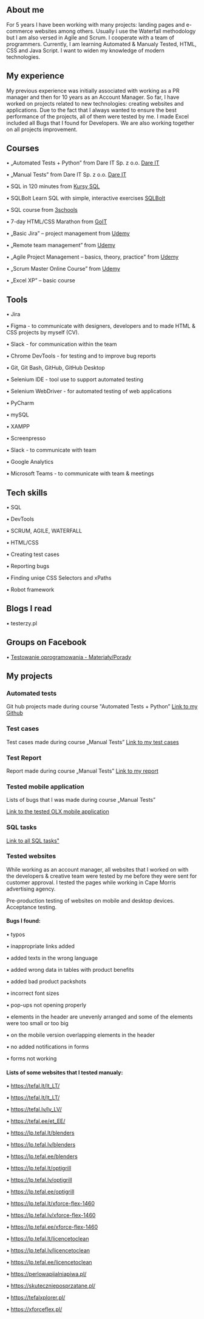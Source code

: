 ## About me 
For 5 years I have been working with many projects: landing pages and e-commerce websites among others. Usually I use the Waterfall methodology but I am also versed in Agile and Scrum. I cooperate with a team of programmers. Currently, I am learning Automated & Manualy Tested,  HTML, CSS and Java Script. I want to widen my knowledge of modern technologies. 


## My experience 

My previous experience was initially associated with working as a PR manager and then for 10 years as an Account Manager. So far, I have worked on projects related to new technologies: creating websites and applications. Due to the fact that I always wanted to ensure the best performance of the projects, all of them were tested by me. I made Excel included all Bugs that I found for Developers. We are also working together on all projects improvement. 


## Courses

• „Automated Tests + Python” from Dare IT Sp. z o.o. <a href= "https://www.dareit.io/challenges" target="_blank" >Dare IT</a>

• „Manual Tests” from Dare IT Sp. z o.o. <a href= "https://www.dareit.io/challenges" target="_blank" >Dare IT</a>

• SQL in 120 minutes from <a href= "https://www.kursysql.pl/">Kursy SQL</a>

• SQLBolt Learn SQL with simple, interactive exercises <a href= "https://sqlbolt.com/ ">SQLBolt</a>

• SQL course from <a href="https://www.w3schools.com/sql/">3schools</a>

• 7-day HTML/CSS Marathon from <a href="https://goit.global/pl/">GoIT</a>

• „Basic Jira” – project management from <a href="https://www.udemy.com/">Udemy</a>

• „Remote team management” from <a href="https://www.udemy.com/">Udemy</a>

• „Agile Project Management – basics, theory, practice" from <a href="https://www.udemy.com/">Udemy</a>

• „Scrum Master Online Course” from <a href="https://www.udemy.com/">Udemy</a>

• „Excel XP” – basic course



## Tools 


• Jira 

• Figma - to communicate with designers, developers and to made HTML & CSS projects by myself (CV). 

• Slack - for communication within the team

• Chrome DevTools - for testing and to improve bug reports

• Git, Git Bash, GitHub, GitHub Desktop

• Selenium IDE - tool use to support automated testing

• Selenium WebDriver - for automated testing of web applications

• PyCharm

• mySQL

• XAMPP 

• Screenpresso 

• Slack - to communicate with team

• Google Analytics

• Microsoft Teams - to communicate with team  & meetings



## Tech skills 

• SQL

• DevTools

• SCRUM, AGILE, WATERFALL 

• HTML/CSS

• Creating test cases

• Reporting bugs

• Finding uniqe CSS Selectors and xPaths

• Robot framework 


## Blogs I read


• testerzy.pl

## Groups on Facebook
• <a href= "https://www.facebook.com/groups/509489587391848/?hoisted_section_header_type=recently_seen&multi_permalinks=780138180326986">Testowanie oprogramowania - Materiały/Porady</a>


## My projects 

### Automated tests 
Git hub projects made during course "Automated Tests + Python” <a href = "https://github.com/LunaBraga/challenge_portfolio_Kasia">Link to my Github</a> 


### Test cases 
Test cases made during course „Manual Tests” <a href = "https://docs.google.com/spreadsheets/d/141-j92eZIxft7-ZMGKViFarHWHmiG-Q5JXQkbierDYA/edit?usp=share_lin">Link to my test cases</a>

### Test Report
Report made during course „Manual Tests” <a href = "https://docs.google.com/spreadsheets/d/1leycNxurzHtAx0QkXNr42vzx7iCNYKKM0ulLFgxTBqA/edit?usp=share_link">Link to my report</a>

### Tested mobile application
Lists of bugs that I was made during course „Manual Tests”

<a href ="https://docs.google.com/spreadsheets/d/1HEYhoLYkjE1Ri9lwSTTlIoKRh1VQrKGJn3fanKMVPzk/edit?usp=share_link" >Link to the tested OLX mobile application</a>

### SQL tasks 

<a href ="https://docs.google.com/document/d/1TnwUclmEahtQttLSnDhYsdX7TNekhkgfYkQ4NsRD6K8/edit?usp=share_link">Link to all SQL tasks"</a>


### Tested websites
While working as an account manager, all websites that I worked on with the developers & creative team were tested by me before they were sent for customer approval. I tested the pages while working in Cape Morris advertising agency.

Pre-production testing of websites on mobile and desktop devices. Acceptance testing.



#### Bugs I found:

• typos

• inappropriate links added

• added texts in the wrong language 

• added wrong data in tables with product benefits

• added bad product packshots

• incorrect font sizes

• pop-ups not opening properly

• elements in the header are unevenly arranged and some of the elements were too small or too big

• on the mobile version overlapping elements in the header

• no added notifications in forms

• forms not working




#### Lists of some websites that I tested manualy:

• https://tefal.lt/lt_LT/

• https://tefal.lt/lt_LT/

• https://tefal.lv/lv_LV/

• https://tefal.ee/et_EE/

• https://lp.tefal.lt/blenders

• https://lp.tefal.lv/blenders

• https://lp.tefal.ee/blenders

• https://lp.tefal.lt/optigrill

• https://lp.tefal.lv/optigrill

• https://lp.tefal.ee/optigrill

• https://lp.tefal.lt/xforce-flex-1460

• https://lp.tefal.lv/xforce-flex-1460

• https://lp.tefal.ee/xforce-flex-1460

• https://lp.tefal.lt/licencetoclean

• https://lp.tefal.lv/licencetoclean

• https://lp.tefal.ee/licencetoclean

• https://perlowapijalniapiwa.pl/

• https://skutecznieposprzatane.pl/

• https://tefalxplorer.pl/

• https://xforceflex.pl/










